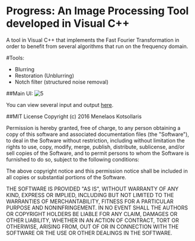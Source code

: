 # Progress: An Image Processing Tool developed in Visual C++
A tool in Visual C++ that implements the Fast Fourier Transformation in order to benefit from several algorithms that run on the frequency domain.

#Tools:
<ul>
<li>Blurring</li>
<li>Restoration (Unblurring)</li>
<li>Notch filter (structured noise removal)</li>
</ul>

##Main UI:
![5](https://cloud.githubusercontent.com/assets/8595514/14111333/b1bf21ae-f5a0-11e5-908f-7973d10dedf7.png)

You can view several input and output <a href="https://github.com/mkotsollaris/Progress/issues/1">here</a>.

##MIT License
Copyright (c) 2016 Menelaos Kotsollaris


Permission is hereby granted, free of charge, to any person obtaining a copy of this software and associated documentation files (the "Software"), to deal in the Software without restriction, including without limitation the rights to use, copy, modify, merge, publish, distribute, sublicense, and/or sell copies of the Software, and to permit persons to whom the Software is furnished to do so, subject to the following conditions:

The above copyright notice and this permission notice shall be included in all copies or substantial portions of the Software.

THE SOFTWARE IS PROVIDED "AS IS", WITHOUT WARRANTY OF ANY KIND, EXPRESS OR IMPLIED, INCLUDING BUT NOT LIMITED TO THE WARRANTIES OF MERCHANTABILITY, FITNESS FOR A PARTICULAR PURPOSE AND NONINFRINGEMENT. IN NO EVENT SHALL THE AUTHORS OR COPYRIGHT HOLDERS BE LIABLE FOR ANY CLAIM, DAMAGES OR OTHER LIABILITY, WHETHER IN AN ACTION OF CONTRACT, TORT OR OTHERWISE, ARISING FROM, OUT OF OR IN CONNECTION WITH THE SOFTWARE OR THE USE OR OTHER DEALINGS IN THE SOFTWARE.
